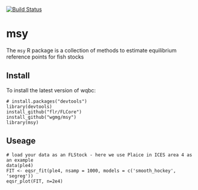 [![Build Status](https://magnum.travis-ci.com/wgmg/msy.svg?branch=master)](https://magnum.travis-ci.com/wgmg/msy)

msy
===

The `msy` R package is a collection of methods to estimate equilibrium reference points for fish stocks

Install
-------

To install the latest version of wqbc:

    # install.packages("devtools")
    library(devtools)
    install_github("flr/FLCore")
    install_github("wgmg/msy")
    library(msy)


Useage
------

    # load your data as an FLStock - here we use Plaice in ICES area 4 as an example
    data(ple4)
    FIT <- eqsr_fit(ple4, nsamp = 1000, models = c('smooth_hockey', 'segreg'))
    eqsr_plot(FIT, n=2e4)

